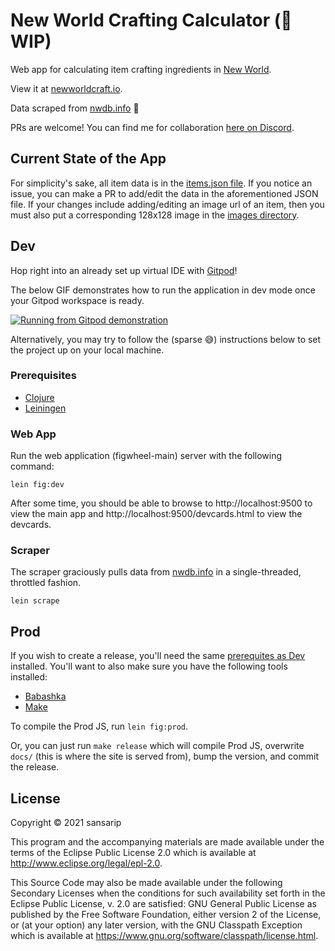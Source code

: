 # New World Crafting Calculator (👷 WIP)

Web app for calculating item crafting ingredients in [New World](https://www.newworld.com/en-us/). 

View it at [newworldcraft.io](https://newworldcraft.io).

Data scraped from [nwdb.info](nwdb.info) 🙇

PRs are welcome! You can find me for collaboration [here on Discord](https://discord.gg/FCqzwycR23).

## Current State of the App

For simplicity's sake, all item data is in the [items.json file](https://github.com/sansarip/nw-calculator/blob/main/resources/public/data/items.json). 
If you notice an issue, you can make a PR to add/edit the data in the aforementioned JSON file. 
If your changes include adding/editing an image url of an item, then you must also put a corresponding 128x128 image in the [images directory](https://github.com/sansarip/nw-calculator/tree/main/resources/public/images).

## Dev

Hop right into an already set up virtual IDE with [Gitpod](https://maroon-bear-p7urwaii.ws-us17.gitpod.io/)!

The below GIF demonstrates how to run the application in dev mode once your Gitpod workspace is ready.

[![Running from Gitpod demonstration](https://i.gyazo.com/809865f96ef19f3fdbe3e12cfe7c145b.gif)](https://gyazo.com/809865f96ef19f3fdbe3e12cfe7c145b)

Alternatively, you may try to follow the (sparse 😅) instructions below to set the project up on your local machine.

### Prerequisites <a name="prereqs"></a>

* [Clojure](https://clojure.org/guides/getting_started)
* [Leiningen](https://leiningen.org/)

### Web App

Run the web application (figwheel-main) server with the following command:

`lein fig:dev`

After some time, you should be able to browse to http://localhost:9500 to 
view the main app and http://localhost:9500/devcards.html to view the devcards.

### Scraper

The scraper graciously pulls data from [nwdb.info](nwdb.info) in a single-threaded, throttled fashion.

`lein scrape`

## Prod

If you wish to create a release, you'll need the same [prerequites as Dev](#prereqs) installed. You'll want to also make sure you have the following tools installed:

* [Babashka](https://github.com/babashka/babashka)
* [Make](https://www.gnu.org/software/make/)

To compile the Prod JS, run `lein fig:prod`.

Or, you can just run `make release` which will compile Prod JS, 
overwrite `docs/` (this is where the site is served from), 
bump the version, and commit the release.


## License

Copyright © 2021 sansarip

This program and the accompanying materials are made available under the
terms of the Eclipse Public License 2.0 which is available at
http://www.eclipse.org/legal/epl-2.0.

This Source Code may also be made available under the following Secondary
Licenses when the conditions for such availability set forth in the Eclipse
Public License, v. 2.0 are satisfied: GNU General Public License as published by
the Free Software Foundation, either version 2 of the License, or (at your
option) any later version, with the GNU Classpath Exception which is available
at https://www.gnu.org/software/classpath/license.html.
